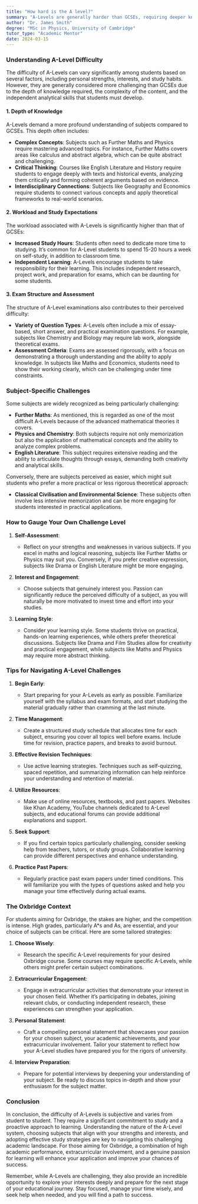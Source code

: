```yaml
---
title: "How hard is the A level?"
summary: "A-Levels are generally harder than GCSEs, requiring deeper knowledge, complex concepts, and strong independent analytical skills from students."
author: "Dr. James Smith"
degree: "MSc in Physics, University of Cambridge"
tutor_type: "Academic Mentor"
date: 2024-03-15
---
```


### Understanding A-Level Difficulty

The difficulty of A-Levels can vary significantly among students based on several factors, including personal strengths, interests, and study habits. However, they are generally considered more challenging than GCSEs due to the depth of knowledge required, the complexity of the content, and the independent analytical skills that students must develop.

#### 1. **Depth of Knowledge**

A-Levels demand a more profound understanding of subjects compared to GCSEs. This depth often includes:

- **Complex Concepts**: Subjects such as Further Maths and Physics require mastering advanced topics. For instance, Further Maths covers areas like calculus and abstract algebra, which can be quite abstract and challenging.
- **Critical Thinking**: Courses like English Literature and History require students to engage deeply with texts and historical events, analyzing them critically and forming coherent arguments based on evidence.
- **Interdisciplinary Connections**: Subjects like Geography and Economics require students to connect various concepts and apply theoretical frameworks to real-world scenarios.

#### 2. **Workload and Study Expectations**

The workload associated with A-Levels is significantly higher than that of GCSEs:

- **Increased Study Hours**: Students often need to dedicate more time to studying. It’s common for A-Level students to spend 15-20 hours a week on self-study, in addition to classroom time.
- **Independent Learning**: A-Levels encourage students to take responsibility for their learning. This includes independent research, project work, and preparation for exams, which can be daunting for some students.

#### 3. **Exam Structure and Assessment**

The structure of A-Level examinations also contributes to their perceived difficulty:

- **Variety of Question Types**: A-Levels often include a mix of essay-based, short answer, and practical examination questions. For example, subjects like Chemistry and Biology may require lab work, alongside theoretical exams.
- **Assessment Criteria**: Exams are assessed rigorously, with a focus on demonstrating a thorough understanding and the ability to apply knowledge. In subjects like Maths and Economics, students need to show their working clearly, which can be challenging under time constraints.

### Subject-Specific Challenges

Some subjects are widely recognized as being particularly challenging:

- **Further Maths**: As mentioned, this is regarded as one of the most difficult A-Levels because of the advanced mathematical theories it covers.
- **Physics and Chemistry**: Both subjects require not only memorization but also the application of mathematical concepts and the ability to analyze complex problems.
- **English Literature**: This subject requires extensive reading and the ability to articulate thoughts through essays, demanding both creativity and analytical skills.

Conversely, there are subjects perceived as easier, which might suit students who prefer a more practical or less rigorous theoretical approach:

- **Classical Civilisation and Environmental Science**: These subjects often involve less intensive memorization and can be more engaging for students interested in practical applications.

### How to Gauge Your Own Challenge Level

1. **Self-Assessment**:
   - Reflect on your strengths and weaknesses in various subjects. If you excel in maths and logical reasoning, subjects like Further Maths or Physics may suit you. Conversely, if you prefer creative expression, subjects like Drama or English Literature might be more engaging.
   
2. **Interest and Engagement**:
   - Choose subjects that genuinely interest you. Passion can significantly reduce the perceived difficulty of a subject, as you will naturally be more motivated to invest time and effort into your studies.
   
3. **Learning Style**:
   - Consider your learning style. Some students thrive on practical, hands-on learning experiences, while others prefer theoretical discussions. Subjects like Drama and Film Studies allow for creativity and practical engagement, while subjects like Maths and Physics may require more abstract thinking.

### Tips for Navigating A-Level Challenges

1. **Begin Early**:
   - Start preparing for your A-Levels as early as possible. Familiarize yourself with the syllabus and exam formats, and start studying the material gradually rather than cramming at the last minute.

2. **Time Management**:
   - Create a structured study schedule that allocates time for each subject, ensuring you cover all topics well before exams. Include time for revision, practice papers, and breaks to avoid burnout.

3. **Effective Revision Techniques**:
   - Use active learning strategies. Techniques such as self-quizzing, spaced repetition, and summarizing information can help reinforce your understanding and retention of material.

4. **Utilize Resources**:
   - Make use of online resources, textbooks, and past papers. Websites like Khan Academy, YouTube channels dedicated to A-Level subjects, and educational forums can provide additional explanations and support.

5. **Seek Support**:
   - If you find certain topics particularly challenging, consider seeking help from teachers, tutors, or study groups. Collaborative learning can provide different perspectives and enhance understanding.

6. **Practice Past Papers**:
   - Regularly practice past exam papers under timed conditions. This will familiarize you with the types of questions asked and help you manage your time effectively during actual exams.

### The Oxbridge Context

For students aiming for Oxbridge, the stakes are higher, and the competition is intense. High grades, particularly A*s and As, are essential, and your choice of subjects can be critical. Here are some tailored strategies:

1. **Choose Wisely**:
   - Research the specific A-Level requirements for your desired Oxbridge course. Some courses may require specific A-Levels, while others might prefer certain subject combinations.

2. **Extracurricular Engagement**:
   - Engage in extracurricular activities that demonstrate your interest in your chosen field. Whether it’s participating in debates, joining relevant clubs, or conducting independent research, these experiences can strengthen your application.

3. **Personal Statement**:
   - Craft a compelling personal statement that showcases your passion for your chosen subject, your academic achievements, and your extracurricular involvement. Tailor your statement to reflect how your A-Level studies have prepared you for the rigors of university.

4. **Interview Preparation**:
   - Prepare for potential interviews by deepening your understanding of your subject. Be ready to discuss topics in-depth and show your enthusiasm for the subject matter.

### Conclusion

In conclusion, the difficulty of A-Levels is subjective and varies from student to student. They require a significant commitment to study and a proactive approach to learning. Understanding the nature of the A-Level system, choosing subjects that align with your strengths and interests, and adopting effective study strategies are key to navigating this challenging academic landscape. For those aiming for Oxbridge, a combination of high academic performance, extracurricular involvement, and a genuine passion for learning will enhance your application and improve your chances of success. 

Remember, while A-Levels are challenging, they also provide an incredible opportunity to explore your interests deeply and prepare for the next stage of your educational journey. Stay focused, manage your time wisely, and seek help when needed, and you will find a path to success.
    
